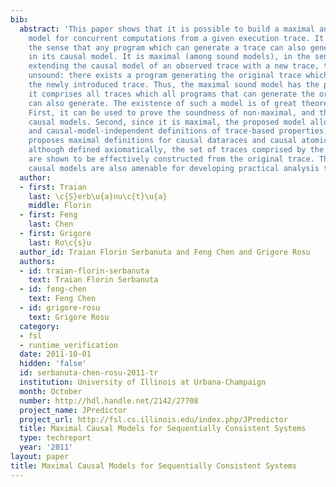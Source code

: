 ```yaml
---
bib:
  abstract: 'This paper shows that it is possible to build a maximal and sound causal
    model for concurrent computations from a given execution trace. It is sound, in
    the sense that any program which can generate a trace can also generate all traces
    in its causal model. It is maximal (among sound models), in the sense that by
    extending the causal model of an observed trace with a new trace, the model becomes
    unsound: there exists a program generating the original trace which cannot generate
    the newly introduced trace. Thus, the maximal sound model has the property that
    it comprises all traces which all programs that can generate the original trace
    can also generate. The existence of such a model is of great theoretical value.
    First, it can be used to prove the soundness of non-maximal, and thus smaller,
    causal models. Second, since it is maximal, the proposed model allows for natural
    and causal-model-independent definitions of trace-based properties; this paper
    proposes maximal definitions for causal dataraces and causal atomicity. Finally,
    although defined axiomatically, the set of traces comprised by the proposed model
    are shown to be effectively constructed from the original trace. Thus, maximal
    causal models are also amenable for developing practical analysis tools.'
  author:
  - first: Traian
    last: \c{S}erb\u{a}nu\c{t}\u{a}
    middle: Florin
  - first: Feng
    last: Chen
  - first: Grigore
    last: Ro\c{s}u
  author_id: Traian Florin Serbanuta and Feng Chen and Grigore Rosu
  authors:
  - id: traian-florin-serbanuta
    text: Traian Florin Serbanuta
  - id: feng-chen
    text: Feng Chen
  - id: grigore-rosu
    text: Grigore Rosu
  category:
  - fsl
  - runtime_verification
  date: 2011-10-01
  hidden: 'false'
  id: serbanuta-chen-rosu-2011-tr
  institution: University of Illinois at Urbana-Champaign
  month: October
  number: http://hdl.handle.net/2142/27708
  project_name: JPredictor
  project_url: http://fsl.cs.illinois.edu/index.php/JPredictor
  title: Maximal Causal Models for Sequentially Consistent Systems
  type: techreport
  year: '2011'
layout: paper
title: Maximal Causal Models for Sequentially Consistent Systems
---
```

